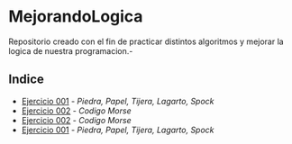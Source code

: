 # MejorandoLogica

Repositorio creado con el fin de practicar distintos algoritmos y mejorar la logica de nuestra programacion.- 

## Indice
- [Ejercicio 001](/Ejercicio%20001/README.md) - *Piedra, Papel, Tijera, Lagarto, Spock*
- [Ejercicio 002](/Ejercicio%20002/README.md) - *Codigo Morse*
- <a href="/Ejercicio%20002/README.md">Ejercicio 002</a>  - *Codigo Morse*
- [Ejercicio 001](.github/Ejercicio_001.md) - *Piedra, Papel, Tijera, Lagarto, Spock*